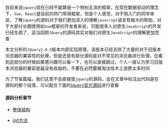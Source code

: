 目前来说`jquery`现在已经不能算是一个特别主流的框架，在现在数据驱动的理念下，`Vue`、`React`是目前的热门常用框架，但是个人感觉，对于刚入门的同学来说，了解`jquery`的源码对于我们更加深入的理解`javscript`语言有极大的帮助，对于大部分长期使用如`Vue`框架的开发者来说，可能很多人对原生`JavaScript`的开发已经生疏了，适当回顾`JQuery`的源码其实对我们对原生`JavaScript`的理解更加完善

本文分析的`JQuery2.0.3`版本内部实现原理，该版本已经去除了大量的对于旧版本浏览器的兼容性的处理，但是还是有部分源码是对不常见的浏览器进行处理，在看到这部分的时候如果感兴趣可以看一下，也可以直接跳过，个人一直认为学习旧版本浏览器的兼容是最没有收益的，不要在必然要被淘汰技术上浪费太多时间

为了节省篇幅，我们这里不会直接放`jquery`的源码，会在文章中标注出代码是在源码的那个段落，可以配合下面的[jquery官方源码](http://code.jquery.com/jquery-2.0.3.js)进行查看

#### 源码分析章节

* [整体结构](https://github.com/A-oei/JQuerySoundCode/blob/master/JQuery%E6%BA%90%E7%A0%81_1%20%E6%95%B4%E4%BD%93%E7%BB%93%E6%9E%84.md)

* [init方法](https://github.com/A-oei/JQuerySoundCode/blob/master/JQuery%E6%BA%90%E7%A0%81_2%20init%E6%96%B9%E6%B3%95.md)

  